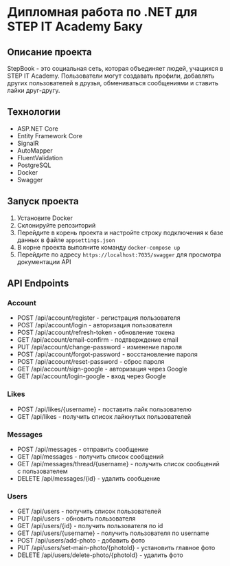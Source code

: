 # Дипломная работа по .NET для STEP IT Academy Баку

## Описание проекта

StepBook - это социальная сеть, которая объединяет людей, учащихся в STEP IT Academy. Пользователи могут создавать
профили, добавлять других пользователей в друзья, обмениваться сообщениями и ставить лайки друг-другу.

## Технологии

- ASP.NET Core
- Entity Framework Core
- SignalR
- AutoMapper
- FluentValidation
- PostgreSQL
- Docker
- Swagger

## Запуск проекта

1. Установите Docker
2. Склонируйте репозиторий
3. Перейдите в корень проекта и настройте строку подключения к базе данных в файле `appsettings.json`
4. В корне проекта выполните команду `docker-compose up`
5. Перейдите по адресу `https://localhost:7035/swagger` для просмотра документации API

## API Endpoints

### Account

- POST /api/account/register - регистрация пользователя
- POST /api/account/login - авторизация пользователя
- POST /api/account/refresh-token - обновление токена
- GET /api/account/email-confirm - подтверждение email
- PUT /api/account/change-password - изменение пароля
- POST /api/account/forgot-password - восстановление пароля
- POST /api/account/reset-password - сброс пароля
- GET /api/account/sign-google - авторизация через Google
- GET /api/account/login-google - вход через Google

### Likes

- POST /api/likes/{username} - поставить лайк пользователю
- GET /api/likes - получить список лайкнутых пользователей

### Messages

- POST /api/messages - отправить сообщение
- GET /api/messages - получить список сообщений
- GET /api/messages/thread/{username} - получить список сообщений с пользователем
- DELETE /api/messages/{id} - удалить сообщение

### Users

- GET /api/users - получить список пользователей
- PUT /api/users - обновить пользователя
- GET /api/users/{id} - получить пользователя по id
- GET /api/users/{username} - получить пользователя по username
- POST /api/users/add-photo - добавить фото
- PUT /api/users/set-main-photo/{photoId} - установить главное фото
- DELETE /api/users/delete-photo/{photoId} - удалить фото